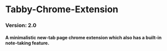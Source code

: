 # Tabby-Chrome-Extension
### Version: 2.0

#### A minimalistic new-tab page chrome extension which also has a built-in note-taking feature.
